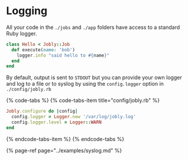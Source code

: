 # Logging

All your code in the `./jobs` and `./app` folders have access to a standard Ruby logger.

```ruby
class Hello < Jobly::Job
  def execute(name: 'bob')
    logger.info "said hello to #{name}"
  end
end
```

By default, output is sent to `STDOUT` but you can provide your own logger and log to a file or to syslog by using the `config.logger` option in `./config/jobly.rb`

{% code-tabs %}
{% code-tabs-item title="config/jobly.rb" %}
```ruby
Jobly.configure do |config|
  config.logger = Logger.new '/var/log/jobly.log'
  config.logger.level = Logger::WARN
end

```
{% endcode-tabs-item %}
{% endcode-tabs %}

{% page-ref page="../examples/syslog.md" %}

